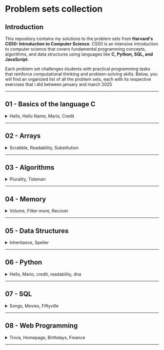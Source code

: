 # Problem sets collection

## Introduction  
This repository contains my solutions to the problem sets from **Harvard's CS50: Introduction to Computer Science**. CS50 is an intensive introduction to computer science that covers fundamental programming concepts, algorithms, and data structures using languages like **C, Python, SQL, and JavaScript**.  

Each problem set challenges students with practical programming tasks that reinforce computational thinking and problem-solving skills. Below, you will find an organized list of all the problem sets, each with its respective exercises that i did between january and march 2025

---

## 01 - Basics of the language C 
<details>
<summary>Hello, Hello Name, Mario, Credit</summary>

- **Hello** – Famous Basic C program that prints "hello, world."

![](Misc/hello_world.png)
- **Hello Name** – Little twist of the "hello, world" where user need to input a name and prints "hello, name"

![](Misc/hello_me.png)

- **Mario (More)** – Ask height and prints a pyramid of blocks inspired by Super Mario.

![](Misc/mario-more.png)
  
- **Credit** – A program that verifies credit card numbers using Luhn’s Algorithm and identifies the card network.
 
![](Misc/credit.png)

</details>

---

## 02 - Arrays  

<details>
<summary>Scrabble, Readability, Substitution</summary>

- **Scrabble** - Simple scrabble-like program that give points depending on letters for a given word.

![](Misc/scrabble.png)

- **Readability** – Determines the reading level of a given text using the Coleman-Liau index.

![](Misc/readability.png)

- **Substitution** – Implements a more flexible substitution cipher.

![](Misc/substitution.png)

</details>

---

## 03 - Algorithms  
<details>
<summary>Plurality, Tideman</summary>
  
- **Plurality** – Implements a simple plurality voting system.

![](Misc/plurality.png)


- **Tideman** – Implements a ranked-choice voting system using graph theory.

![](Misc/tideman.png)

</details>

---

## 04 - Memory

<details>
<summary>Volume, Filter-more, Recover</summary>

- **Volume** – Modify an input’s volume by adjusting its memory allocation.
  
  <details>
  
  <summary>Sounds</summary>
  
  
  https://github.com/user-attachments/assets/dc9e0ad2-6342-45ba-9b8e-7dadc155ab29
  > Base - 1.0
  
  
  https://github.com/user-attachments/assets/d5a8ff06-b469-4533-9626-6f1303c43b6e
  > Halfed - 0.5
  
  
  https://github.com/user-attachments/assets/03705c17-33ec-4d25-8db4-8a3e855ed4a8
  > Doubled - 2.0
  
  ---
  </details>

- **Filter-more** – Applies image filters like grayscale, blur, reversed and edge detection using image processing techniques.

  <details>
  
  <summary>Filter images</summary>
    
  ![](04_Memory/filter-more/images/tower.bmp)
  > Base image
  
  ![](Misc/filter/grayscale.bmp)
  > Grayscale generated
  
  ![](Misc/filter/reverse.bmp)
  > Reverse image generated
  
  ![](Misc/filter/blur.bmp)
  > Blur generated
  
  ![](Misc/filter/edge.bmp)
  > Edge detection generated
  
  ---
  </details>

- **Recover** – Recovers deleted JPEG files from a raw memory file.
![](Misc/recover.png)
>Recovered images from card.raw

</details>

---

## 05 - Data Structures
<details>
<summary>Inheritance, Speller</summary>

  
- **Inheritance** – Simulates blood type inheritance across generations using a recursive tree-like structure.

![](Misc/inheritance.png)

- **Speller** – Implements a spell checker using a hash table.

![](Misc/speller.png)

</details>

---

## 06 - Python  
<details>
<summary>Hello, Mario, credit, readability, dna</summary>

- **Sentimental Hello** – Basic Python program that prints "hello, world."

![](Misc/s-hello.png)
  
- **Sentimental Mario** – Re-implementation of the Mario pyramid in Python.

![](Misc/s-mario.png)

- **Sentimental Credit** – Credit card validation using Python.

![](Misc/s-credit.png)

- **Sentimental Readability** – Determines the reading level of a given text using the Coleman-Liau index.

![](Misc/s-readability.png)

- **DNA** - Identifies the owner of a DNA sequence by comparing STR counts with a database of known individuals.

![](Misc/dna.png)

</details>

---

## 07 - SQL  

<details>
<summary>Songs, Movies, Fiftyville</summary>
  
- **Songs** – Queries a database of songs to find specific information.
- **Movies** – Queries a database of movies to find specific more complexe information. 
- **Fiftyville** – A log of queries from the database of a town with multiple clues to identify a thief, their destination, and accomplices.

</details>

---

## 08 - Web Programming 

<details>
<summary>Trivia, Homepage, Birthdays, Finance</summary>

- **Trivia** – A simple website using HTML, CSS, and JavaScript in form of a trivia.
  
![](Misc/trivia.png)

- **Homepage** – A simple personal website using HTML, CSS, and JavaScript, with an interactive gallery.

![](Misc/homepage_1.png) ![](Misc/homepage_2.png)

- **Birthdays** – Flask web app using SQLite to view and add friends' birthdays.

![](Misc/birthdays.png)

- **Finance** – Web app where users can manage their portfolios by "buying" and "selling" stocks, viewing their stock holdings and transactions, and checking real-time stock prices through an integrated API.

https://github.com/user-attachments/assets/87e3298c-1bf4-4b3a-bd0c-514790665e3d

</details>

---
